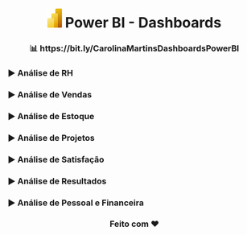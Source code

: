 <h1 align="center"><img src="Power-BI.png" height="38"/> Power BI - Dashboards </h1>

<h3 align="center">📊 https://bit.ly/CarolinaMartinsDashboardsPowerBI</h3>

<h3>▶️ Análise de RH</h3>
<h3>▶️ Análise de Vendas</h3>
<h3>▶️ Análise de Estoque</h3>
<h3>▶️ Análise de Projetos</h3>
<h3>▶️ Análise de Satisfação</h3>
<h3>▶️ Análise de Resultados</h3>
<h3>▶️ Análise de Pessoal e Financeira</h3>

<h3 align="center">Feito com ❤️ </h3>

